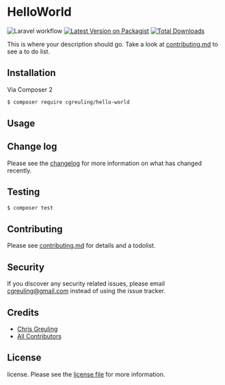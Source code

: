 # HelloWorld

![Laravel workflow](https://github.com/cgreuling/hello-world/actions/workflows/laravel.yml/badge.svg)
[![Latest Version on Packagist][ico-version]][link-packagist]
[![Total Downloads][ico-downloads]][link-downloads]

This is where your description should go. Take a look at [contributing.md](contributing.md) to see a to do list.

## Installation

Via Composer 2

``` bash
$ composer require cgreuling/hello-world
```

## Usage

## Change log

Please see the [changelog](changelog.md) for more information on what has changed recently.

## Testing

``` bash
$ composer test
```

## Contributing

Please see [contributing.md](contributing.md) for details and a todolist.

## Security

If you discover any security related issues, please email cgreuling@gmail.com instead of using the issue tracker.

## Credits

- [Chris Greuling][link-author]
- [All Contributors][link-contributors]

## License

license. Please see the [license file](license.md) for more information.

[ico-version]: https://img.shields.io/packagist/v/cgreuling/hello-world.svg?style=flat-square
[ico-downloads]: https://img.shields.io/packagist/dt/cgreuling/hello-world.svg?style=flat-square
[ico-travis]: https://img.shields.io/travis/cgreuling/hello-world/master.svg?style=flat-square
[ico-styleci]: https://styleci.io/repos/12345678/shield

[link-packagist]: https://packagist.org/packages/cgreuling/hello-world
[link-downloads]: https://packagist.org/packages/cgreuling/hello-world
[link-travis]: https://travis-ci.org/cgreuling/hello-world
[link-styleci]: https://styleci.io/repos/12345678
[link-author]: https://github.com/cgreuling
[link-contributors]: ../../contributors
